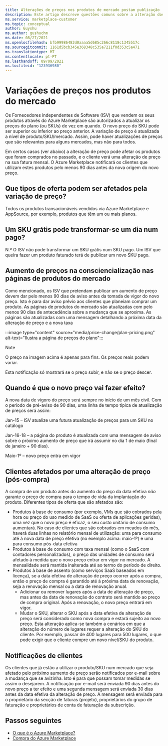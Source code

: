 ```yaml
---
title: Alterações de preços nos produtos de mercado postam publicação
description: Este artigo descreve questões comuns sobre a alteração dos preços nos planos após a publicação.
ms.service: marketplace-customer
ms.topic: conceptual
author: Guyshu
ms.author: gushuchm
ms.date: 08/27/2021
ms.openlocfilehash: bfb99986483d0aaaa5d685c266c8118c1345517c
ms.sourcegitcommit: 1161d5bcb345e368348c535a7211f0d353c5a471
ms.translationtype: MT
ms.contentlocale: pt-PT
ms.lasthandoff: 09/09/2021
ms.locfileid: "123936980"
---
```

# <a name="price-changes-to-marketplace-products"></a>Variações de preços nos produtos do mercado

Os Fornecedores independentes de Software (ISV) que vendem os seus produtos através do Azure Marketplace são autorizados a atualizar os preços do plano (ou SKUs) de vez em quando. O novo preço do SKU pode ser superior ou inferior ao preço anterior. A variação de preço é atualizada a nível de produto/SKU/mercado. Assim, pode haver atualizações de preços que são relevantes para alguns mercados, mas não para todos.

Em certos casos (ver abaixo) a alteração de preço pode afetar os produtos que foram comprados no passado, e o cliente verá uma alteração de preço na sua fatura mensal. O Azure Marketplace notificará os clientes que utilizam estes produtos pelo menos 90 dias antes da nova origem do novo preço.

## <a name="which-offer-types-can-be-affected-from-price-change"></a>Que tipos de oferta podem ser afetados pela variação de preço?

Todos os produtos transacionáveis vendidos via Azure Marketplace e AppSource, por exemplo, produtos que têm um ou mais planos.

## <a name="can-a-free-sku-turn-one-day-into-a-paid-one"></a>Um SKU grátis pode transformar-se um dia num pago?

N.º O ISV não pode transformar um SKU grátis num SKU pago. Um ISV que queira fazer um produto faturado terá de publicar um novo SKU pago.

## <a name="price-increase-awareness-in-the-marketplace-product-pages"></a>Aumento de preços na consciencialização nas páginas de produtos do mercado

Como mencionado, os ISV que pretendam publicar um aumento de preço devem dar pelo menos 90 dias de aviso antes da tomada de vigor do novo preço. Isto é para dar aviso prévio aos clientes que planeiam comprar um produto. As páginas de produtos do mercado são atualizadas com pelo menos 90 dias de antecedência sobre a mudança que se aproxima. As páginas são atualizadas com uma mensagem detalhando a próxima data da alteração de preço e a nova taxa

:::image type="content" source="media/price-change/plan-pricing.png" alt-text="Ilustra a página de preços do plano":::

> [!NOTE]
> O preço na imagem acima é apenas para fins. Os preços reais podem variar.

Esta notificação só mostrará se o preço subir, e não se o preço descer.

## <a name="when-is-the-new-price-taking-effect"></a>Quando é que o novo preço vai fazer efeito?

 A nova data de vigoro do preço será sempre no início de um mês civil. Com o período de pré-aviso de 90 dias, uma linha de tempo típica de atualização de preços será assim:

Jan-15 – ISV atualize uma futura atualização de preços para um SKU no catálogo

Jan-16-18 – a página do produto é atualizada com uma mensagem de aviso sobre o próximo aumento de preço que irá assumir no dia 1 de maio (final de janeiro + 90 dias).

Maio-1º – novo preço entra em vigor

## <a name="customers-affected-from-a-price-change-post-purchase"></a>Clientes afetados por uma alteração de preço (pós-compra)

A compra de um produto antes do aumento do preço da data efetiva *não* garante o preço de compra para o tempo de vida da implantação do produto. Diferentes tipos de oferta que são afetados são:

- Produtos à base de consumo (por exemplo, VMs que são cobrados pela hora ou preço do uso medido de SaaS ou oferta de aplicações geridas), uma vez que o novo preço é eficaz, o seu custo unitário de consumo aumentará. No caso de clientes que são cobrados em meados do mês, haverá duas linhas no relatório mensal de utilização: uma para consumo até à nova data de preço efetiva (no exemplo acima: maio-1º) e uma para consumo pós-data efetiva
- Produtos à base de consumo com taxa mensal (como o SaaS com contadores personalizados), o preço das unidades de consumo será afetado à medida que o novo preço entrar em vigor no mercado. A mensalidade será mantida inalterada até ao termo do período de direito.
- Produtos à base de assento (como serviços SaaS baseados em licença), se a data efetiva de alteração de preço ocorrer após a compra, então o preço de compra é garantido até à próxima data de renovação, seja a renovação mensal ou a data de renovação anual.
    - Adicionar ou remover lugares após a data de alteração de preço, mas antes da data de renovação do contrato será mantido ao preço de compra original. Após a renovação, o novo preço entrará em vigor.
    - Mudar o SKU, alterar o SKU após a data efetiva de alteração de preço será considerado como nova compra e estará sujeito ao novo preço. Esta alteração aplica-se também a cenários em que a alteração do número de lugares requer a alteração do SKU do cliente. Por exemplo, passar de 400 lugares para 500 lugares, o que pode exigir que o cliente compre um novo nível/SKU do produto.

## <a name="customer-notifications"></a>Notificações de clientes

Os clientes que já estão a utilizar o produto/SKU num mercado que seja afetado pelo próximo aumento de preço serão notificados por e-mail sobre a mudança que se avizinha. Isto é para que possam tomar medidas se assim o desejarem. A notificação por e-mail será enviada 90 dias antes do novo preço a ter efeito e uma segunda mensagem será enviada 30 dias antes da data efetiva da alteração de preço. A mensagem será enviada para o proprietário da secção de faturas (projeto), proprietários do grupo de faturação e proprietários de conta de faturação da subscrição.

## <a name="next-steps"></a>Passos seguintes

- [O que é o Azure Marketplace?](azure-marketplace-overview.md)
- [Compra do Azure Marketplace](azure-purchasing-invoicing.md)